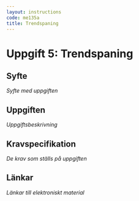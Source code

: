 ```yaml
---
layout: instructions
code: me135a
title: Trendspaning
---
```


# Uppgift 5: Trendspaning

## Syfte

_Syfte med uppgiften_

## Uppgiften

_Uppgiftsbeskrivning_

## Kravspecifikation

_De krav som ställs på uppgiften_

## Länkar

_Länkar till elektroniskt material_
